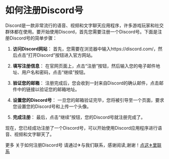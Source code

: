 # 如何注册Discord号

Discord是一款非常流行的语音、视频和文字聊天应用程序，许多游戏玩家和社交群体都在使用。要开始使用Discord，首先您需要注册一个Discord号。下面是注册Discord号的简单步骤：

1. **访问Discord网站**： 首先，您需要在浏览器中输入https://discord.com/，然后点击“打开Discord”按钮进入官方网站。

2. **填写注册信息**： 在官网页面上，点击“注册”按钮，然后输入您的电子邮件地址、用户名和密码，点击“继续”按钮。

3. **验证您的邮箱**： 注册完成后，您会收到一封来自Discord的确认邮件，点击邮件中的链接以验证您的邮箱地址。

4. **设置您的Discord号**： 一旦您的邮箱验证完毕，您将被引导至一个页面，要求您设置您的Discord号和上传一个头像。

5. **完成注册**： 最后，点击“继续”按钮，您的Discord号就注册完成了。

现在，您已经成功注册了一个Discord号，可以开始使用Discord应用程序进行语音、视频和文字聊天了。

更多 关于如何注册Discord号 请通过✈与我们联系，感谢阅读,谢谢！[点这✈里联系](https://add.k02.cc)